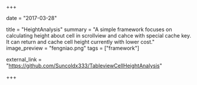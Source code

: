 +++

date = "2017-03-28"

title = "HeightAnalysis"
summary = "A simple framework focuses on calculating height about cell in scrollview and cahce with special cache key. It can return and cache cell height currently with lower cost."
image_preview = "fengniao.png"
tags = ["framework"]

external_link = "https://github.com/Suncoldx333/TableviewCellHeightAnalysis"

+++
